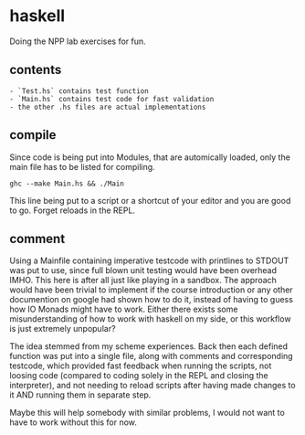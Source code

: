 # haskell

Doing the NPP lab exercises for fun.

## contents

    - `Test.hs` contains test function
    - `Main.hs` contains test code for fast validation
    - the other .hs files are actual implementations
    
## compile

Since code is being put into Modules, that are automically loaded, only the main file has to be listed for compiling.

    ghc --make Main.hs && ./Main
    
This line being put to a script or a shortcut of your editor and you are good to go. Forget reloads in the REPL.

## comment

Using a Mainfile containing imperative testcode with printlines to STDOUT was put to use, since 
full blown unit testing would have been overhead IMHO. This here is after all just like playing in a sandbox.
The approach would have been trivial to implement if the course introduction or any other documention on google 
had shown how to do it, instead of having to guess how IO Monads might have to work.
Either there exists some misunderstanding of how to work with haskell on my side, or this workflow is just extremely 
unpopular?

The idea stemmed from my scheme experiences. Back then each defined function was put into a single file, along with 
comments and corresponding testcode, which provided fast feedback when running the scripts, not loosing code 
(compared to coding solely in the REPL and closing the interpreter), and not needing to reload scripts after having made 
changes to it AND running them in separate step.

Maybe this will help somebody with similar problems, I would not want to have to work without this for now.
